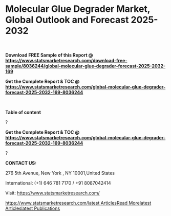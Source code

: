 <h1>Molecular Glue Degrader Market, Global Outlook and Forecast 2025-2032</h1><br/><p><strong>Download FREE Sample of this Report @ <a href="https://www.statsmarketresearch.com/download-free-sample/8036244/global-molecular-glue-degrader-forecast-2025-2032-169">https://www.statsmarketresearch.com/download-free-sample/8036244/global-molecular-glue-degrader-forecast-2025-2032-169</a></strong></p>
 
 
 
 <div><b>Get the Complete Report & TOC @ <a href="https://www.statsmarketresearch.com/global-molecular-glue-degrader-forecast-2025-2032-169-8036244">https://www.statsmarketresearch.com/global-molecular-glue-degrader-forecast-2025-2032-169-8036244</a></b></div>
 
 
 
 <p><br />
 
 <b>Table of content</b></p>
 
 
 
 <p>? </p>
 
 
 
 <div><b>Get the Complete Report & TOC @ <a href="https://www.statsmarketresearch.com/global-molecular-glue-degrader-forecast-2025-2032-169-8036244">https://www.statsmarketresearch.com/global-molecular-glue-degrader-forecast-2025-2032-169-8036244</a></b></div>
 
 
 
 <p>? </p>
 
 
 
 <p><b>CONTACT US:</b><br />
 
 276 5th Avenue, New York , NY 10001,United States<br />
 
 International: (+1) 646 781 7170 / +91 8087042414<br />
 
 Visit: <a href="https://www.statsmarketresearch.com/">https://www.statsmarketresearch.com/</a><br />
 
 <a href="https://gyeongbokgung.com">https://www.statsmarketresearch.com/</a><a href="https://hallyeomaritime.com">latest Articles</a><a href="https://jingwansa.com">Read More</a><a href="https://nguoiviet.jp/">latest Articles</a><a href="https://www.intelmarketresearch.com/">latest Publications</a></p>
